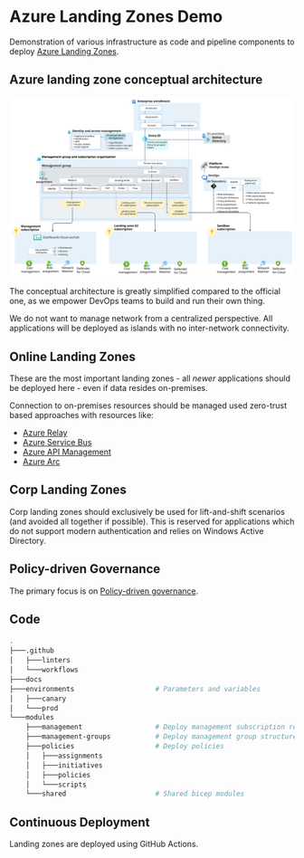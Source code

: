 # Azure Landing Zones Demo

Demonstration of various infrastructure as code and pipeline components to deploy [Azure Landing Zones](https://learn.microsoft.com/en-us/azure/cloud-adoption-framework/ready/landing-zone/).

## Azure landing zone conceptual architecture

![Azure landing zone conceptual architecture](docs/azure-landing-zones.svg)

The conceptual architecture is greatly simplified compared to the official one, as we empower DevOps teams to build and run their own thing.

We do not want to manage network from a centralized perspective. All applications will be deployed as islands with no inter-network connectivity.

## Online Landing Zones

These are the most important landing zones - all *newer* applications should be deployed here - even if data resides on-premises.

Connection to on-premises resources should be managed used zero-trust based approaches with resources like:

- [Azure Relay](https://learn.microsoft.com/en-us/azure/azure-relay/)
- [Azure Service Bus](https://learn.microsoft.com/en-us/azure/service-bus-messaging/)
- [Azure API Management](https://learn.microsoft.com/en-us/azure/api-management/)
- [Azure Arc](https://azure.microsoft.com/en-us/products/azure-arc/)

## Corp Landing Zones

Corp landing zones should exclusively be used for lift-and-shift scenarios (and avoided all together if possible). This is reserved for applications which do not support modern authentication and relies on Windows Active Directory.

## Policy-driven Governance

The primary focus is on [Policy-driven governance](https://learn.microsoft.com/en-us/azure/cloud-adoption-framework/ready/landing-zone/design-principles#policy-driven-governance).

## Code

```bash
.
├───.github
│   ├───linters
│   └───workflows
├───docs
├───environments                    # Parameters and variables
│   ├───canary
│   └───prod
└───modules
    ├───management                  # Deploy management subscription resources
    ├───management-groups           # Deploy management group structure
    ├───policies                    # Deploy policies
    │   ├───assignments
    │   ├───initiatives
    │   ├───policies
    │   └───scripts
    └───shared                      # Shared bicep modules
```

## Continuous Deployment

Landing zones are deployed using GitHub Actions.
